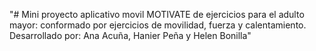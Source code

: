 "# Mini proyecto aplicativo movil MOTIVATE de ejercicios para el adulto mayor: conformado por ejercicios de movilidad, fuerza y calentamiento.
Desarrollado por: Ana Acuña, Hanier Peña y Helen Bonilla"

